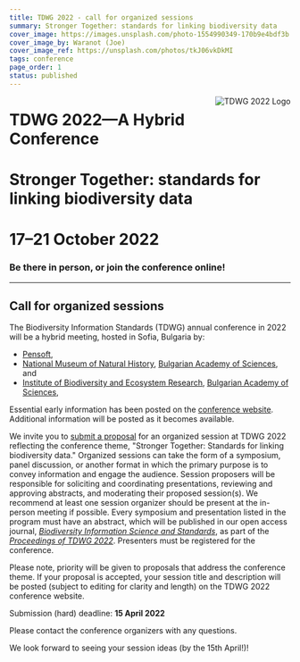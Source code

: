 ```yaml
---
title: TDWG 2022 - call for organized sessions
summary: Stronger Together: standards for linking biodiversity data
cover_image: https://images.unsplash.com/photo-1554990349-170b9e4bdf3b
cover_image_by: Waranot (Joe)
cover_image_ref: https://unsplash.com/photos/tkJ06vkDkMI 
tags: conference
page_order: 1
status: published
---
```


<img src="https://static.tdwg.org/conferences/2022/tdwg-2022-logo-sm.png" alt="TDWG 2022 Logo" style="float:right;padding-left:10px;padding-bottom:10px">

# TDWG 2022—A Hybrid Conference

# Stronger Together: standards for linking biodiversity data

# 17–21 October 2022

### Be there in person, or join the conference online!

---

## Call for organized sessions

The Biodiversity Information Standards (TDWG) annual conference in 2022 will be a hybrid meeting, hosted in Sofia, Bulgaria by:

- [Pensoft](https://pensoft.net/),
- [National Museum of Natural History](https://www.nmnhs.com/), [Bulgarian Academy of Sciences](https://www.bas.bg/?lang=en), and 
- [Institute of Biodiversity and Ecosystem Research](http://www.iber.bas.bg/), [Bulgarian Academy of Sciences](https://www.bas.bg/?lang=en),

Essential early information has been posted on the [conference website](https://www.tdwg.org/conferences/2022/). Additional information will be posted as it becomes available.

We invite you to [submit a proposal](https://www.surveymonkey.com/r/CYK8HPR) for an organized session at TDWG 2022 reflecting the conference theme, "Stronger Together: Standards for linking biodiversity data." Organized sessions can take the form of a symposium, panel discussion, or another format in which the primary purpose is to convey information and engage the audience. Session proposers will be responsible for soliciting and coordinating presentations, reviewing and approving abstracts, and moderating their proposed session(s). We recommend at least one session organizer should be present at the in-person meeting if possible. Every symposium and presentation listed in the program must have an abstract, which will be published in our open access journal, _[Biodiversity Information Science and Standards](https://biss.pensoft.net/)_, as part of the _[Proceedings of TDWG 2022]()_. Presenters must be registered for the conference.

Please note, priority will be given to proposals that address the conference theme. If your proposal is accepted, your session title and description will be posted (subject to editing for clarity and length) on the TDWG 2022 conference website.

Submission (hard) deadline:  **15 April 2022**

Please contact the conference organizers with any questions.

We look forward to seeing your session ideas (by the 15th April!)!
